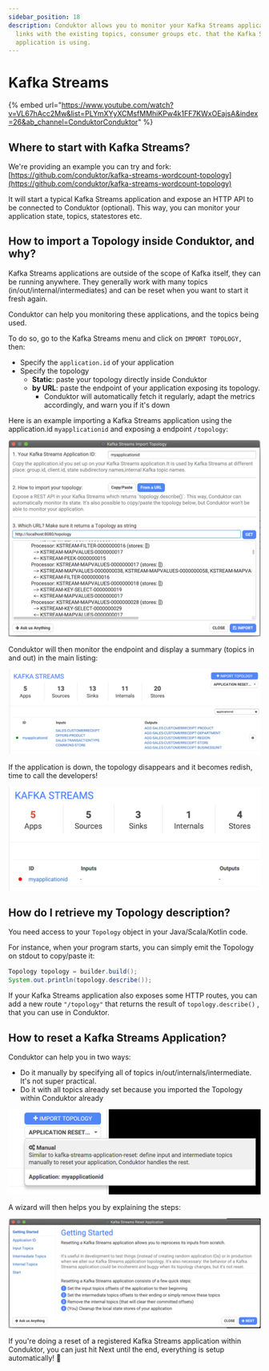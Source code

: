 ```yaml
---
sidebar_position: 18
description: Conduktor allows you to monitor your Kafka Streams applications and do the
  links with the existing topics, consumer groups etc. that the Kafka Streams
  application is using.
---
```


# Kafka Streams

{% embed url="https://www.youtube.com/watch?v=VL67hAcc2Mw&list=PLYmXYyXCMsfMMhiKPw4k1FF7KWxOEajsA&index=26&ab_channel=ConduktorConduktor" %}

## Where to start with Kafka Streams?

We're providing an example you can try and fork: [https://github.com/conduktor/kafka-streams-wordcount-topology](https://github.com/conduktor/kafka-streams-wordcount-topology)

It will start a typical Kafka Streams application and expose an HTTP API to be connected to Conduktor (optional). This way, you can monitor your application state, topics, statestores etc.

## How to import a Topology inside Conduktor, and why?

Kafka Streams applications are outside of the scope of Kafka itself, they can be running anywhere. They generally work with many topics (in/out/internal/intermediates) and can be reset when you want to start it fresh again.

Conduktor can help you monitoring these applications, and the topics being used.&#x20;

To do so, go to the Kafka Streams menu and click on `IMPORT TOPOLOGY,` then:

- Specify the `application.id` of your application
- Specify the topology
  - **Static**: paste your topology directly inside Conduktor
  - **by URL**: paste the endpoint of your application exposing its topology.
    - Conduktor will automatically fetch it regularly, adapt the metrics accordingly, and warn you if it's down

Here is an example importing a Kafka Streams application using the application.id `myapplicationid` and exposing a endpoint `/topology`:

![](./.gitbook/assets/screenshot-2020-09-20-at-18.56.14.png)

Conduktor will then monitor the endpoint and display a summary (topics in and out) in the main listing:

![](./.gitbook/assets/screenshot-2020-09-20-at-19.00.42.png)

If the application is down, the topology disappears and it becomes redish, time to call the developers!

![](./.gitbook/assets/screenshot-2020-09-20-at-19.02.14.png)

## How do I retrieve my Topology description?

You need access to your `Topology` object in your Java/Scala/Kotlin code.

For instance, when your program starts, you can simply emit the Topology on stdout to copy/paste it:

```java
Topology topology = builder.build();
System.out.println(topology.describe());
```

If your Kafka Streams application also exposes some HTTP routes, you can add a new route `"/topology"` that returns the result of `topology.describe()` , that you can use in Conduktor.

## How to reset a Kafka Streams Application?

Conduktor can help you in two ways:

- Do it manually by specifying all of topics in/out/internals/intermediate. It's not super practical.
- Do it with all topics already set because you imported the Topology within Conduktor already

![Manual (specify everything) or a registered application in Conduktor](./.gitbook/assets/screenshot-2020-09-20-at-19.05.04.png)

A wizard will then helps you by explaining the steps:

![](./.gitbook/assets/screenshot-2020-09-20-at-19.06.28.png)

If you're doing a reset of a registered Kafka Streams application within Conduktor, you can just hit Next until the end, everything is setup automatically! 🤩

